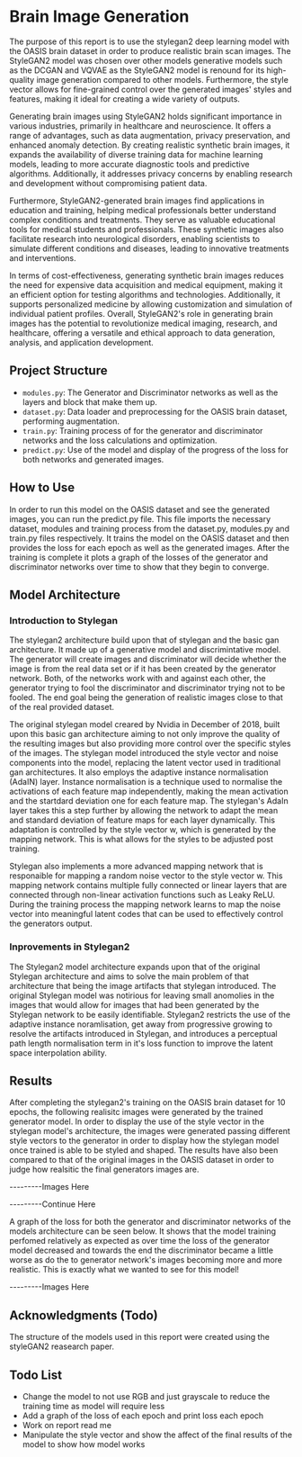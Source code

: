 # Brain Image Generation
The purpose of this report is to use the stylegan2 deep learning model with the OASIS brain dataset in order to produce realistic 
brain scan images. The StyleGAN2 model was chosen over other models generative models such as the DCGAN and VQVAE as the StyleGAN2 model is renound for its high-quality image generation compared to other models. Furthermore, the style vector allows for fine-grained control over the generated images' styles and features, making it ideal for creating a wide variety of outputs. 

Generating brain images using StyleGAN2 holds significant importance in various industries, primarily in healthcare and neuroscience. It offers a range of advantages, such as data augmentation, privacy preservation, and enhanced anomaly detection. By creating realistic synthetic brain images, it expands the availability of diverse training data for machine learning models, leading to more accurate diagnostic tools and predictive algorithms. Additionally, it addresses privacy concerns by enabling research and development without compromising patient data.

Furthermore, StyleGAN2-generated brain images find applications in education and training, helping medical professionals better understand complex conditions and treatments. They serve as valuable educational tools for medical students and professionals. These synthetic images also facilitate research into neurological disorders, enabling scientists to simulate different conditions and diseases, leading to innovative treatments and interventions.

In terms of cost-effectiveness, generating synthetic brain images reduces the need for expensive data acquisition and medical equipment, making it an efficient option for testing algorithms and technologies. Additionally, it supports personalized medicine by allowing customization and simulation of individual patient profiles. Overall, StyleGAN2's role in generating brain images has the potential to revolutionize medical imaging, research, and healthcare, offering a versatile and ethical approach to data generation, analysis, and application development.

## Project Structure
- `modules.py`: The Generator and Discriminator networks as well as the layers and block that make them up. 
- `dataset.py`: Data loader and preprocessing for the OASIS brain dataset, performing augmentation.
- `train.py`: Training process of for the generator and discriminator networks and the loss calculations and optimization.
- `predict.py`: Use of the model and display of the progress of the loss for both networks and generated images. 

## How to Use
In order to run this model on the OASIS dataset and see the generated images, you can run the predict.py file.
This file imports the necessary dataset, modules and training process from the dataset.py, modules.py and train.py files respectively.
It trains the model on the OASIS dataset and then provides the loss for each epoch as well as the generated images. After the training
is complete it plots a graph of the losses of the generator and discriminator networks over time to show that they begin to converge. 

## Model Architecture 
### Introduction to Stylegan
The stylegan2 architecture build upon that of stylegan and the basic gan architecture. It made up of a generative model and discrimintative model.
The generator will create images and discriminator will decide whether the image is from the real data set or if it has been created by the generator network. Both, of the networks work with and against each other, the generator trying to fool the discriminator and discriminator trying not to be fooled.  The end goal being the generation of realistic images close to that of the real provided dataset.  

The original stylegan model creared by Nvidia in December of 2018, built upon this basic gan architecture aiming to not only improve the quality of the resulting images but also providing more control over the specific styles of the images. The stylegan model introduced the style vector and noise components into the model, replacing the latent vector used in traditional gan architectures.  It also employs the adaptive instance normalisation (AdaIN) layer. Instance normalisation is a technique used to normalise the activations of each feature map independently, making the mean activation and the startdard deviation one for each feature map.  The stylegan's AdaIn layer takes this a step further by allowing the network to adapt the mean and standard deviation of feature maps for each layer dynamically. This adaptation is controlled by the style vector w, which is generated by the mapping network. This is what allows for the styles to be adjusted post training.

Stylegan also implements a more advanced mapping network that is responaible for mapping a random noise vector to the style vector w.  This mapping network contains multiple fully connected or linear layers that are connected through non-linear activation functions such as Leaky ReLU. During the training process the mapping network learns to map the noise vector into meaningful latent codes that can be used to effectively control the generators output.  

### Inprovements in Stylegan2
The Stylegan2 model architecture expands upon that of the original Stylegan architecture and aims to solve the main problem of that architecture that being the image artifacts that stylegan introduced.  The original Stylegan model was notirious for leaving small anomolies in the images that would allow for images that had been generated by the Stylegan network to be easily identifiable. Stylegan2 restricts the use of the adaptive instance noramlisation, get away from progressive growing to resolve the artifacts introduced in Stylegan, and introduces a perceptual path length normalisation term in it's loss function to improve the latent space interpolation ability.  



## Results
After completing the stylegan2's training on the OASIS brain dataset for 10 epochs, the following realisitc images were generated by the trained generator model. In order to display the use of the style vector in the stylegan model's architecture, the images were generated passing different style vectors to the generator in order to display how the stylegan model once trained is able to be styled and shaped. The results have also been compared to that of the original images in the OASIS dataset in order to judge how realsitic the final generators images are.

---------Images Here

---------Continue Here

A graph of the loss for both the generator and discriminator networks of the models architecture can be seen below. It shows that the model training perfomed relatively as expected as over time the loss of the generator model decreased and towards the end the discriminator became a little worse as do the to generator network's images becoming more and more realistic. This is exactly what we wanted to see for this model!

---------Images Here 

## Acknowledgments (Todo)
The structure of the models used in this report were created using the styleGAN2 reasearch paper.  

## Todo List
- Change the model to not use RGB and just grayscale to reduce the training time as model will require less 
- Add a graph of the loss of each epoch and print loss each epoch 
- Work on report read me 
- Manipulate the style vector and show the affect of the final results of the model to show how model works 

